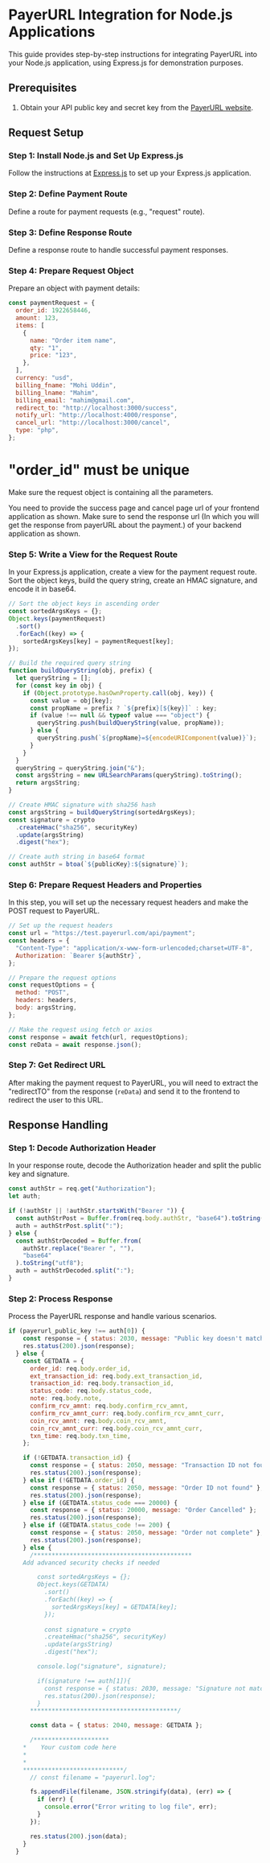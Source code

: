 # PayerURL Integration for Node.js Applications

This guide provides step-by-step instructions for integrating PayerURL into your Node.js application, using Express.js for demonstration purposes.

## Prerequisites

1. Obtain your API public key and secret key from the [PayerURL website](https://dashboard.payerurl.com/).

## Request Setup

### Step 1: Install Node.js and Set Up Express.js

Follow the instructions at [Express.js](https://expressjs.com/) to set up your Express.js application.

### Step 2: Define Payment Route

Define a route for payment requests (e.g., "request" route).

### Step 3: Define Response Route

Define a response route to handle successful payment responses.

### Step 4: Prepare Request Object

Prepare an object with payment details:

```javascript
const paymentRequest = {
  order_id: 1922658446,
  amount: 123,
  items: [
    {
      name: "Order item name",
      qty: "1",
      price: "123",
    },
  ],
  currency: "usd",
  billing_fname: "Mohi Uddin",
  billing_lname: "Mahim",
  billing_email: "mahim@gmail.com",
  redirect_to: "http://localhost:3000/success",
  notify_url: "http://localhost:4000/response",
  cancel_url: "http://localhost:3000/cancel",
  type: "php",
};
```
# "order_id" must be unique
Make sure the request object is containing all the parameters.
			 
You need to provide the success page and cancel page url of your frontend application as shown.
Make sure to send the response url (In which you will get the response from payerURL about the payment.) of your backend application as shown.

### Step 5: Write a View for the Request Route

In your Express.js application, create a view for the payment request route. Sort the object keys, build the query string, create an HMAC signature, and encode it in base64.

```javascript
// Sort the object keys in ascending order
const sortedArgsKeys = {};
Object.keys(paymentRequest)
  .sort()
  .forEach((key) => {
    sortedArgsKeys[key] = paymentRequest[key];
});

// Build the required query string
function buildQueryString(obj, prefix) {
  let queryString = [];
  for (const key in obj) {
    if (Object.prototype.hasOwnProperty.call(obj, key)) {
      const value = obj[key];
      const propName = prefix ? `${prefix}[${key}]` : key;
      if (value !== null && typeof value === "object") {
        queryString.push(buildQueryString(value, propName));
      } else {
        queryString.push(`${propName}=${encodeURIComponent(value)}`);
      }
    }
  }
  queryString = queryString.join("&");
  const argsString = new URLSearchParams(queryString).toString();
  return argsString;
}

// Create HMAC signature with sha256 hash
const argsString = buildQueryString(sortedArgsKeys);
const signature = crypto
  .createHmac("sha256", securityKey)
  .update(argsString)
  .digest("hex");

// Create auth string in base64 format
const authStr = btoa(`${publicKey}:${signature}`);
```

### Step 6: Prepare Request Headers and Properties

In this step, you will set up the necessary request headers and make the POST request to PayerURL.

```javascript
// Set up the request headers
const url = "https://test.payerurl.com/api/payment";
const headers = {
  "Content-Type": "application/x-www-form-urlencoded;charset=UTF-8",
  Authorization: `Bearer ${authStr}`,
};

// Prepare the request options
const requestOptions = {
  method: "POST",
  headers: headers,
  body: argsString,
};

// Make the request using fetch or axios
const response = await fetch(url, requestOptions);
const reData = await response.json();
```

### Step 7: Get Redirect URL

After making the payment request to PayerURL, you will need to extract the "redirectTO" from the response (`reData`) and send it to the frontend to redirect the user to this URL.


## Response Handling

### Step 1: Decode Authorization Header

In your response route, decode the Authorization header and split the public key and signature.

```javascript
const authStr = req.get("Authorization");
let auth;

if (!authStr || !authStr.startsWith("Bearer ")) {
  const authStrPost = Buffer.from(req.body.authStr, "base64").toString("utf8");
  auth = authStrPost.split(":");
} else {
  const authStrDecoded = Buffer.from(
    authStr.replace("Bearer ", ""),
    "base64"
  ).toString("utf8");
  auth = authStrDecoded.split(":");
}
```

### Step 2: Process Response
Process the PayerURL response and handle various scenarios.

```javascript
if (payerurl_public_key !== auth[0]) {
    const response = { status: 2030, message: "Public key doesn't match" };
    res.status(200).json(response);
  } else {
    const GETDATA = {
      order_id: req.body.order_id,
      ext_transaction_id: req.body.ext_transaction_id,
      transaction_id: req.body.transaction_id,
      status_code: req.body.status_code,
      note: req.body.note,
      confirm_rcv_amnt: req.body.confirm_rcv_amnt,
      confirm_rcv_amnt_curr: req.body.confirm_rcv_amnt_curr,
      coin_rcv_amnt: req.body.coin_rcv_amnt,
      coin_rcv_amnt_curr: req.body.coin_rcv_amnt_curr,
      txn_time: req.body.txn_time,
    };

    if (!GETDATA.transaction_id) {
      const response = { status: 2050, message: "Transaction ID not found" };
      res.status(200).json(response);
    } else if (!GETDATA.order_id) {
      const response = { status: 2050, message: "Order ID not found" };
      res.status(200).json(response);
    } else if (GETDATA.status_code === 20000) {
      const response = { status: 20000, message: "Order Cancelled" };
      res.status(200).json(response);
    } else if (GETDATA.status_code !== 200) {
      const response = { status: 2050, message: "Order not complete" };
      res.status(200).json(response);
    } else {
      /********************************************
	Add advanced security checks if needed

        const sortedArgsKeys = {};
        Object.keys(GETDATA)
          .sort()
          .forEach((key) => {
            sortedArgsKeys[key] = GETDATA[key];
          });
        
          const signature = crypto
          .createHmac("sha256", securityKey)
          .update(argsString)
          .digest("hex");

        console.log("signature", signature);

        if(signature !== auth[1]){
          const response = { status: 2030, message: "Signature not matched." };
          res.status(200).json(response);
        }
      *****************************************/

      const data = { status: 2040, message: GETDATA };

      /*********************
	*	 Your custom code here
	*
	*
	****************************/
      // const filename = "payerurl.log";

      fs.appendFile(filename, JSON.stringify(data), (err) => {
        if (err) {
          console.error("Error writing to log file", err);
        }
      });

      res.status(200).json(data);
    }
  }
```

